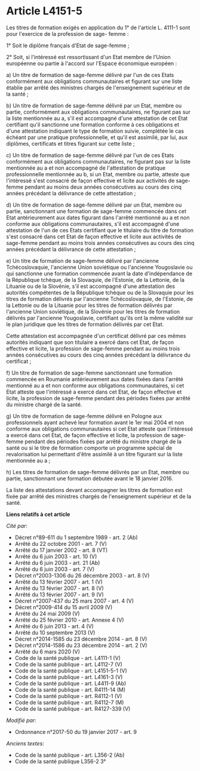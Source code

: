 # Article L4151-5

Les titres de formation exigés en application du 1° de l'article L. 4111-1 sont pour l'exercice de la profession de sage-
femme : 

1° Soit le diplôme français d'Etat de sage-femme ; 

2° Soit, si l'intéressé est ressortissant d'un Etat membre de l'Union européenne ou partie à l'accord sur l'Espace économique
européen : 

a) Un titre de formation de sage-femme délivré par l'un de ces Etats conformément aux obligations communautaires et figurant
sur une liste établie par arrêté des ministres chargés de l'enseignement supérieur et de la santé ; 

b) Un titre de formation de sage-femme délivré par un Etat, membre ou partie, conformément aux obligations communautaires, ne
figurant pas sur la liste mentionnée au a, s'il est accompagné d'une attestation de cet Etat certifiant qu'il sanctionne une
formation conforme à ces obligations et d'une attestation indiquant le type de formation suivie, complétée le cas échéant par
une pratique professionnelle, et qu'il est assimilé, par lui, aux diplômes, certificats et titres figurant sur cette liste ; 

c) Un titre de formation de sage-femme délivré par l'un de ces Etats conformément aux obligations communautaires, ne figurant
pas sur la liste mentionnée au a et non accompagné de l'attestation de pratique professionnelle mentionnée au b, si un Etat,
membre ou partie, atteste que l'intéressé s'est consacré de façon effective et licite aux activités de sage-femme pendant au
moins deux années consécutives au cours des cinq années précédant la délivrance de cette attestation ; 

d) Un titre de formation de sage-femme délivré par un Etat, membre ou partie, sanctionnant une formation de sage-femme
commencée dans cet Etat antérieurement aux dates figurant dans l'arrêté mentionné au a et non conforme aux obligations
communautaires, s'il est accompagné d'une attestation de l'un de ces Etats certifiant que le titulaire du titre de formation
s'est consacré dans cet Etat de façon effective et licite aux activités de sage-femme pendant au moins trois années
consécutives au cours des cinq années précédant la délivrance de cette attestation ; 

e) Un titre de formation de sage-femme délivré par l'ancienne Tchécoslovaquie, l'ancienne Union soviétique ou l'ancienne
Yougoslavie ou qui sanctionne une formation commencée avant la date d'indépendance de la République tchèque, de la Slovaquie,
de l'Estonie, de la Lettonie, de la Lituanie ou de la Slovénie, s'il est accompagné d'une attestation des autorités
compétentes de la République tchèque ou de la Slovaquie pour les titres de formation délivrés par l'ancienne Tchécoslovaquie,
de l'Estonie, de la Lettonie ou de la Lituanie pour les titres de formation délivrés par l'ancienne Union soviétique, de la
Slovénie pour les titres de formation délivrés par l'ancienne Yougoslavie, certifiant qu'ils ont la même validité sur le plan
juridique que les titres de formation délivrés par cet Etat. 

Cette attestation est accompagnée d'un certificat délivré par ces mêmes autorités indiquant que son titulaire a exercé dans
cet Etat, de façon effective et licite, la profession de sage-femme pendant au moins trois années consécutives au cours des
cinq années précédant la délivrance du certificat ; 

f) Un titre de formation de sage-femme sanctionnant une formation commencée en Roumanie antérieurement aux dates fixées dans
l'arrêté mentionné au a et non conforme aux obligations communautaires, si cet Etat atteste que l'intéressé a exercé dans cet
Etat, de façon effective et licite, la profession de sage-femme pendant des périodes fixées par arrêté du ministre chargé de
la santé. 

g) Un titre de formation de sage-femme délivré en Pologne aux professionnels ayant achevé leur formation avant le 1er mai
2004 et non conforme aux obligations communautaires si cet Etat atteste que l'intéressé a exercé dans cet Etat, de façon
effective et licite, la profession de sage-femme pendant des périodes fixées par arrêté du ministre chargé de la santé ou si
le titre de formation comporte un programme spécial de revalorisation lui permettant d'être assimilé à un titre figurant sur
la liste mentionnée au a ; 

h) Les titres de formation de sage-femme délivrés par un Etat, membre ou partie, sanctionnant une formation débutée avant le
18 janvier 2016.

La liste des attestations devant accompagner les titres de formation est fixée par arrêté des ministres chargés de
l'enseignement supérieur et de la santé.

**Liens relatifs à cet article**

_Cité par_:

  - Décret n°89-611 du 1 septembre 1989 - art. 2 (Ab)
  - Arrêté du 22 octobre 2001 - art. 7 (V)
  - Arrêté du 17 janvier 2002 - art. 8 (VT)
  - Arrêté du 6 juin 2003 - art. 10 (V)
  - Arrêté du 6 juin 2003 - art. 21 (Ab)
  - Arrêté du 6 juin 2003 - art. 7 (V)
  - Décret n°2003-1306 du 26 décembre 2003 - art. 8 (V)
  - Arrêté du 13 février 2007 - art. 1 (V)
  - Arrêté du 13 février 2007 - art. 8 (V)
  - Arrêté du 13 février 2007 - art. 9 (V)
  - Décret n°2007-437 du 25 mars 2007 - art. 4 (V)
  - Décret n°2009-414 du 15 avril 2009 (V)
  - Arrêté du 24 mai 2009 (V)
  - Arrêté du 25 février 2010 - art. Annexe 4 (V)
  - Arrêté du 6 juin 2013 - art. 4 (V)
  - Arrêté du 10 septembre 2013 (V)
  - Décret n°2014-1585 du 23 décembre 2014 - art. 8 (V)
  - Décret n°2014-1586 du 23 décembre 2014 - art. 2 (V)
  - Arrêté du 6 mars 2020 (V)
  - Code de la santé publique - art. L4111-1 (V)
  - Code de la santé publique - art. L4112-7 (V)
  - Code de la santé publique - art. L4151-5-1 (V)
  - Code de la santé publique - art. L4161-3 (V)
  - Code de la santé publique - art. L4411-9 (Ab)
  - Code de la santé publique - art. R4111-14 (M)
  - Code de la santé publique - art. R4112-1 (V)
  - Code de la santé publique - art. R4112-7 (M)
  - Code de la santé publique - art. R4127-339 (V)

_Modifié par_:

  - Ordonnance n°2017-50 du 19 janvier 2017 - art. 9

_Anciens textes_:

  - Code de la santé publique - art. L356-2 (Ab)
  - Code de la santé publique L356-2 3°
